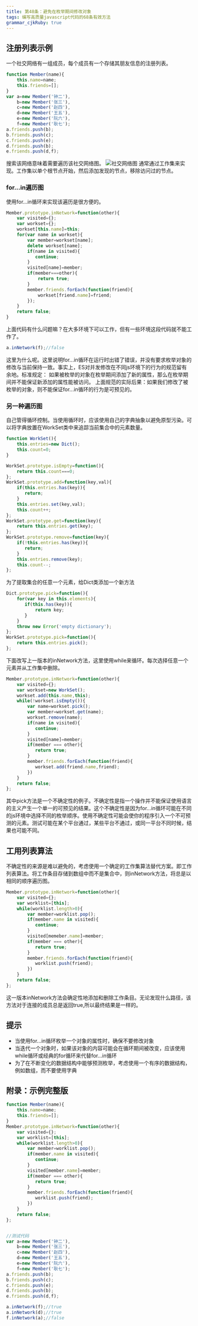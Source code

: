 ```yaml
---
title: 第48条：避免在枚举期间修改对象
tags: 编写高质量javascript代码的68条有效方法
grammar_cjkRuby: true
---
```

## 注册列表示例
一个社交网络有一组成员，每个成员有一个存储其朋友信息的注册列表。
```js
function Member(name){
    this.name=name;
    this.friends=[];
}
var a=new Member('钟二'),
    b=new Member('张三'),
    c=new Member('赵四'),
    d=new Member('王五'),
    e=new Member('阮六'),
    f=new Member('耿七');
a.friends.push(b);
b.friends.push(c);
c.friends.push(e);
d.friends.push(b);
e.friends.push(d,f);
```
搜索该网络意味着需要遍历该社交网络图。
![社交网络图][1]
通常通过工作集来实现。工作集以单个根节点开始，然后添加发现的节点，移除访问过的节点。
### for...in遍历图
使用for...in循环来实现该遍历是很方便的。

```js
Member.prototype.inNetwork=function(other){
    var visited={};
    var workset={};
    workset[this.name]=this;
    for(var name in workset){
        var member=workset[name];
        delete workset[name];
        if(name in visited){
           continue;
        }
        visited[name]=member;
        if(member===other){
            return true;
        }
        member.friends.forEach(function(friend){
            workset[friend.name]=friend;
        });
    }
    return false;
}
```
上面代码有什么问题嘛？在大多环境下可以工作，但有一些环境这段代码就不能工作了。
```js
a.inNetwork(f);//false
```
这里为什么呢。这里说明for...in循环在运行时出错了错误，并没有要求枚举对象的修改与当前保持一致。事实上，ES对并发修改在不同js环境下的行为的规范留有余地。标准规定：
如果被枚举的对象在枚举期间添加了新的属性，那么在枚举期间并不能保证新添加的属性能被访问。
上面规范的实际后果：如果我们修改了被枚举的对象，则不能保证for...in循环的行为是可预见的。

### 另一种遍历图
自己管得循环控制。当使用循环时，应该使用自己的字典抽象以避免原型污染。可以将字典放置在WorkSet类中来追踪当前集合中的元素数量。
```js
function WorkSet(){
    this.entries=new Dict();
    this.count=0;
}

WorkSet.prototype.isEmpty=function(){
    return this.count===0;
};
WorkSet.prototype.add=function(key,val){
    if(this.entries.has(key)){
       return;
    }
    this.entries.set(key,val);
    this.count++;
};
WorkSet.prototype.get=function(key){
    return this.entries.get(key);
};
WorkSet.prototype.remove=function(key){
    if(!this.entries.has(key)){
       return;
    }
    this.entries.remove(key);
    this.count--;
};
```
为了提取集合的任意一个元素，给Dict类添加一个新方法
```js
Dict.prototype.pick=function(){
    for(var key in this.elements){
       if(this.has(key)){
           return key;
       }
    }
    throw new Error('empty dictionary');
};
WorkSet.prototype.pick=function(){
    return this.entries.pick();
};
```
下面改写上一版本的inNetwork方法，这里使用while来循环。每次选择任意一个元素并从工作集中删除。
```js
Member.prototype.inNetwork=function(other){
    var visited={};
    var workset=new WorkSet();
    workset.add(this.name,this);
    while(!workset.isEmpty()){
        var name=workset.pick();
        var member=workset.get(name);
        workset.remove(name);
        if(name in visited){
           continue;
        }
        visited[name]=member;
        if(member === other){
           return true;
        }
        member.friends.forEach(function(friend){
           workset.add(friend.name,friend);
        })
    }
    return false;
};
```
其中pick方法是一个不确定性的例子。不确定性是指一个操作并不能保证使用语言的主义产生一个单一的可预见的结果。这个不确定性是因为for...in循环可能在不同的js环境中选择不同的枚举顺序。使用不确定性可能会使你的程序引入一个不可预测的元素。测试可能在某个平台通过，某些平台不通过，或同一平台不同时候，结果也可能不同。
## 工用列表算法
不确定性的来源是难以避免的，考虑使用一个确定的工作集算法替代方案。即工作列表算法。将工作条目存储到数组中而不是集合中，则inNetwork方法，将总是以相同的顺序遍历图。
```js
Member.prototype.inNetwork=function(other){
    var visited={};
    var worklist=[this];
    while(worklist.length>0){
        var member=worklist.pop();
        if(member.name in visited){
           continue;
        }
        visited[memeber.name]=member;
        if(member === other){
           return true;
        }
        member.friends.forEach(function(friend){
           worklist.push(friend);
        })
    }
    return false;
};
```
这一版本inNetwork方法会确定性地添加和删除工作条目。无论发现什么路径，该方法对于连接的成员总是返回true,所以最终结果是一样的。

## 提示
- 当使用for...in循环枚举一个对象的属性时，确保不要修改对象
- 当迭代一个对象时，如果该对象的内容可能会在循环期间被改变，应该使用while循环或经典的for循环来代替for...in循环
- 为了在不断变化的数据结构中能够预测枚举，考虑使用一个有序的数据结构，例如数组，而不要使用字典


## 附录：示例完整版
```js
function Member(name){
    this.name=name;
    this.friends=[];
}
Member.prototype.inNetwork=function(other){
    var visited={};
    var worklist=[this];
    while(worklist.length>0){
        var member=worklist.pop();
        if(member.name in visited){
           continue;
        }
        visited[member.name]=member;
        if(member === other){
           return true;
        }
        member.friends.forEach(function(friend){
           worklist.push(friend);
        })
    }
    return false;
};


//测试代码
var a=new Member('钟二'),
    b=new Member('张三'),
    c=new Member('赵四'),
    d=new Member('王五'),
    e=new Member('阮六'),
    f=new Member('耿七');
a.friends.push(b);
b.friends.push(c);
c.friends.push(e);
d.friends.push(b);
e.friends.push(d,f);

a.inNetwork(f);//true
a.inNetwork(d);//true
f.inNetwork(a);//false
```


  [1]: http://images2015.cnblogs.com/blog/156514/201606/156514-20160628085720468-81923169.jpg "1467075315501.jpg"